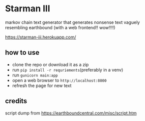 # Starman III
markov chain text generator that generates nonsense text vaguely resembling earthbound (with a web frontend!! wow!!!!)

https://starman-iii.herokuapp.com/

## how to use
- clone the repo or download it as a zip
- run `pip install -r requriements`(preferably in a venv)
- run `gunicorn main:app`
- open a web browser to `http://localhost:8000`
- refresh the page for new text

## credits
script dump from https://earthboundcentral.com/misc/script.htm
